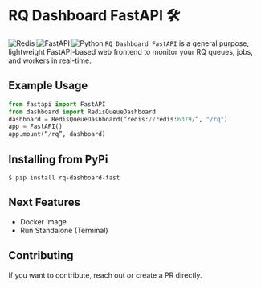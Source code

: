 # RQ Dashboard FastAPI <span>&#x1F6E0;</span>

![Redis](https://img.shields.io/badge/redis-%23DD0031.svg?style=for-the-badge&logo=redis&logoColor=white)
![FastAPI](https://img.shields.io/badge/FastAPI-005571?style=for-the-badge&logo=fastapi)
![Python](https://img.shields.io/badge/python-3670A0?style=for-the-badge&logo=python&logoColor=ffdd54)
`RQ Dashboard FastAPI` is a general purpose, lightweight FastAPI-based web frontend to monitor your RQ queues, jobs, and workers in real-time.

## Example Usage

```python
from fastapi import FastAPI
from dashboard import RedisQueueDashboard
dashboard = RedisQueueDashboard(“redis://redis:6379/”, "/rq")
app = FastAPI()
app.mount(“/rq”, dashboard)
```

## Installing from PyPi

```
$ pip install rq-dashboard-fast
```

## Next Features

- Docker Image
- Run Standalone (Terminal)

## Contributing

If you want to contribute, reach out or create a PR directly.
